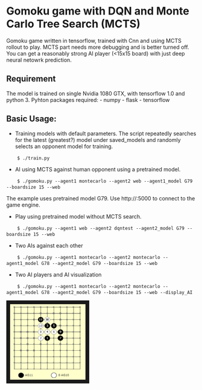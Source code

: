 # Gomoku game with DQN and Monte Carlo Tree Search (MCTS)
Gomoku game written in tensorflow, trained with Cnn and using MCTS rollout to play. MCTS part needs more debugging and is better turned off. You can get a reasonably strong AI player (<15x15 board) with just deep neural netowrk prediction.

## Requirement
The model is trained on single Nvidia 1080 GTX, with tensorflow 1.0 and python 3. Pyhton packages required:
    - numpy
    - flask
    - tensorflow

## Basic Usage:
* Training models with default parameters. The script repeatedly searches for the latest (greatest?) model under saved_models and randomly selects an opponent model for training.
```
    $ ./train.py
```
* AI using MCTS against human opponent using a pretrained model.
```
    $ ./gomoku.py --agent1 montecarlo --agent2 web --agent1_model G79 --boardsize 15 --web
```
The example uses pretrained model G79. Use http://<ip address>:5000 to connect to the game engine.
* Play using pretrained model without MCTS search.
```
    $ ./gomoku.py --agent1 web --agent2 dqntest --agent2_model G79 --boardsize 15 --web
```
* Two AIs against each other
```
    $ ./gomoku.py --agent1 montecarlo --agent2 montecarlo --agent1_model G78 --agent2_model G79 --boardsize 15 --web
```

* Two AI players and AI visualization
```
    $ ./gomoku.py --agent1 montecarlo --agent2 montecarlo --agent1_model G78 --agent2_model G79 --boardsize 15 --web --display_AI
```
<a href="http://www.youtube.com/watch?feature=player_embedded&v=GONyVL6TUm4" target="_blank"><img src="gomoku-capture.png" alt="Demo" width="200" height="200" border="10" /></a>
